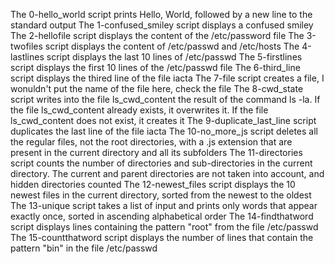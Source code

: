 The 0-hello_world script prints Hello, World, followed by a new line to the standard output
The 1-confused_smiley script displays a confused smiley
The 2-hellofile script displays the content of the /etc/password file
The 3-twofiles script displays the content of /etc/passwd and /etc/hosts
The 4-lastlines script displays the last 10 lines of /etc/passwd
The 5-firstlines script displays the first 10 lines of the /etc/passwd file
The 6-third_line script displays the thired line of the file iacta
The 7-file script creates a file, I wonuldn't put the name of the file here, check the file
The 8-cwd_state script writes into the file ls_cwd_content the result of the command ls -la. If the file ls_cwd_content already exists, it overwrites it. If the file ls_cwd_content does not exist, it creates it
The 9-duplicate_last_line script duplicates the last line of the file iacta
The 10-no_more_js script deletes all the regular files, not the root directories, with a .js extension that are present in the current directory and all its subfolders
The 11-directories script counts the number of directories and sub-directories in the current directory. The current and parent directories are not taken into account, and hidden directories counted
The 12-newest_files script displays the 10 newest files in the current directory, sorted from the newest to the oldest
The 13-unique script takes a list of input and prints only words that appear exactly once, sorted in ascending alphabetical order
The 14-findthatword script displays lines containing the pattern "root" from the file /etc/passwd
The 15-countthatword script displays the number of lines that contain the pattern "bin" in the file /etc/passwd
